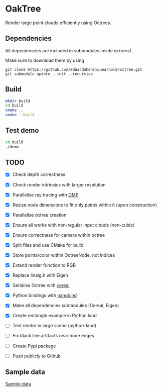 # OakTree
Render large point clouds efficiently using Octrees.

## Dependencies

All dependencies are included in submodules inside `external`.

Make sure to download them by using
```shell
git clone https://github.com/eduardohenriquearnold/octree.git
git submodule update --init --recursive
```

## Build
```bash
mkdir build
cd build
cmake ..
cmake --build .
```

## Test demo
```bash
cd build
./demo
```

## TODO

- [x] Check depth correctness
- [x] Check render intrinsics with larger resolution
- [x] Parallelise ray tracing with [OMP](https://bisqwit.iki.fi/story/howto/openmp/)
- [x] Resize node dimensions to fit only points within it (upon construction)
- [x] Parallelise octree creation
- [x] Ensure all works with non-regular input clouds (non-cubic)
- [x] Ensure correctness for camera within octree
- [x] Split files and use CMake for build
- [x] Store points/color within OctreeNode, not indices
- [x] Extend render function to RGB

- [x] Replace linalg.h with Eigen
- [x] Serialise Octree with [cereal](https://uscilab.github.io/cereal/)
- [x] Python bindings with [nanobind](https://github.com/wjakob/nanobind)
- [x] Make all dependencies submodules (Cereal, Eigen)
- [x] Create rectangle example in Python land
- [ ] Test render in large scene (python-land)
- [ ] Fix black line artifacts near node edges
- [ ] Create Pypi package
- [ ] Push publicly to Github

## Sample data
[Sample data](http://kos.informatik.uni-osnabrueck.de/3Dscans/)